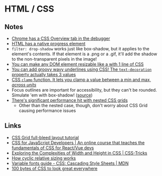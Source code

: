 # HTML / CSS

## Notes

- [Chrome has a CSS Overview tab in the debugger](https://mobile.twitter.com/joshwcomeau/status/1289206431938301978)
- [HTML has a native progress element](https://mobile.twitter.com/joshwcomeau/status/1318301579125100557)
- `filter: drop-shadow` works just like box-shadow, but it applies to the element's contents. If that element is a .png or a .gif, it'll add the shadow to the non-transparent pixels in the image!
- [You can make any DOM element resizable like a with 1 line of CSS](https://twitter.com/JoshWComeau/status/1314629346510991361)
- [You can add groovy wavy underlines using CSS! The `text-decoration` property actually takes 3 values](https://twitter.com/JoshWComeau/status/1264323456302231553)
- [CSS `clamp` function. It lets you clamp a value between a min and max, _across units_](https://twitter.com/JoshWComeau/status/1262529531417636866)
- Focus outlines are important for accessibility, but they can't be rounded. Simulate 'em with box-shadow! ([source](https://twitter.com/JoshWComeau/status/1356741451405807616))
- [There's significant performance hit with nested CSS grids](https://twitter.com/JoshWComeau/status/1356384886244839424)
  - Other than the nested case, though, don't worry about CSS Grid causing performance issues

## Links

- [CSS Grid full-bleed layout tutorial](https://www.joshwcomeau.com/css/full-bleed/)
- [CSS for JavaScript Developers | An online course that teaches the fundamentals of CSS for React/Vue devs](https://css-for-js.dev/)
- [Exploring the Complexities of Width and Height in CSS | CSS-Tricks](https://css-tricks.com/exploring-the-complexities-of-width-and-height-in-css/)
- [How cyclic relative sizing works](https://css-tricks.com/exploring-the-complexities-of-width-and-height-in-css/)
- [Variable fonts guide - CSS: Cascading Style Sheets | MDN](https://developer.mozilla.org/en-US/docs/Web/CSS/CSS_Fonts/Variable_Fonts_Guide)
- [100 bytes of CSS to look great everywhere](https://twitter.com/swyx/status/1449472712720601088?utm_campaign=swyx%27s%20newsletter&utm_medium=email&utm_source=Revue%20newsletter)
